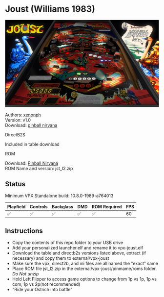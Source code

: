 # Joust (Williams 1983)

![Table Preview](../../images/vpx-joust.png)

Authors: [xenonph](https://pinballnirvana.com/forums/members/xenonph.21719/)  
Version: v1.0  
Download: [pinball nirvana](https://pinballnirvana.com/forums/resources/joust-williams-1983-mod.8315/)

DirectB2S

Included in table download

ROM

Download: [Pinball Nirvana](https://pinballnirvana.com/forums/resources/jst_l2.1999/)  
ROM Name and version: jst_l2.zip

## Status 

Minimum VPX Standalone build: 10.8.0-1989-a764013

| Playfield | Controls | Backglass | DMD | ROM Required | FPS | 
|-----------|----------|-----------|-----|--------------|-----|
| :white_check_mark: | :white_check_mark: | :white_check_mark: | :white_check_mark: | :white_check_mark: | 60 |

## Instructions

- Copy the contents of this repo folder to your USB drive
- Add your personalized launcher.elf and rename it to vpx-joust.elf
- Download the table and directb2s versions listed above, extract (if necessary) and copy them to external/vpx-joust
- Make sure the vpx, direct2b, and ini files are all named the "exact" same
- Place ROM file jst_l2.zip in the external/vpx-joust/pinmame/roms folder. *Do Not unzip*
- Hold Left Flipper to access game options to change from 1p vs 1p, 1p vs com, 1p vs 2p(not recommended)
- "Ride your Ostrich into battle"

